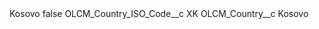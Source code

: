 <?xml version="1.0" encoding="UTF-8"?>
<CustomMetadata xmlns="http://soap.sforce.com/2006/04/metadata" xmlns:xsi="http://www.w3.org/2001/XMLSchema-instance" xmlns:xsd="http://www.w3.org/2001/XMLSchema">
    <label>Kosovo</label>
    <protected>false</protected>
    <values>
        <field>OLCM_Country_ISO_Code__c</field>
        <value xsi:type="xsd:string">XK</value>
    </values>
    <values>
        <field>OLCM_Country__c</field>
        <value xsi:type="xsd:string">Kosovo</value>
    </values>
</CustomMetadata>
